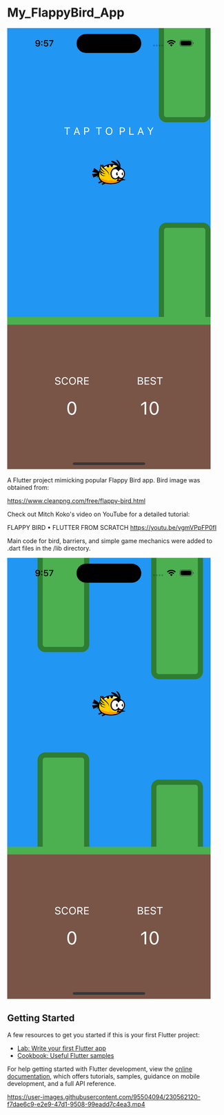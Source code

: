 # My_FlappyBird_App

![alt text](https://github.com/warlock4980/My_FlappyBird_App/blob/main/MP4_Video/AppStart.png?raw=true)


A Flutter project mimicking popular Flappy Bird app. Bird image was 
obtained from: 

https://www.cleanpng.com/free/flappy-bird.html

Check out Mitch Koko's video on YouTube for a detailed tutorial:

FLAPPY BIRD • FLUTTER FROM SCRATCH
https://youtu.be/vgmVPpFP0fI

Main code for bird, barriers, and simple game mechanics were added to .dart files in the /lib directory. 

![alt text](https://github.com/warlock4980/My_FlappyBird_App/blob/main/MP4_Video/AppGameplay.png?raw=true)

## Getting Started

A few resources to get you started if this is your first Flutter project:

- [Lab: Write your first Flutter app](https://docs.flutter.dev/get-started/codelab)
- [Cookbook: Useful Flutter samples](https://docs.flutter.dev/cookbook)

For help getting started with Flutter development, view the
[online documentation](https://docs.flutter.dev/), which offers tutorials,
samples, guidance on mobile development, and a full API reference.


https://user-images.githubusercontent.com/95504094/230562120-f7dae6c9-e2e9-47d1-9508-99eadd7c4ea3.mp4



